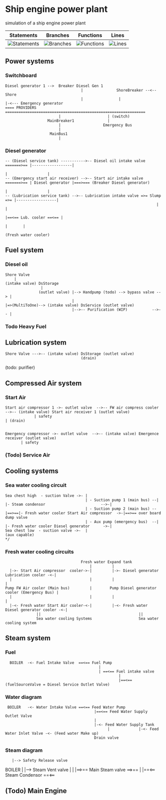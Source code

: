 # Ship engine power plant
simulation of a ship engine power plant


| Statements                  | Branches                | Functions                 | Lines                |
| --------------------------- | ----------------------- | ------------------------- | -------------------- |
| ![Statements](https://img.shields.io/badge/Coverage-100%25-brightgreen.svg) | ![Branches](https://img.shields.io/badge/Coverage-100%25-brightgreen.svg) | ![Functions](https://img.shields.io/badge/Coverage-99.38%25-brightgreen.svg) | ![Lines](https://img.shields.io/badge/Coverage-100%25-brightgreen.svg)    |

## Power systems
### Switchboard
```
Diesel generator 1 -->  Breaker Diesel Gen 1
                                  |               ShoreBreaker --<-- Shore
                                  |                |                          |-<--- Emergency generator
==== PROVIDERS  ===============================================================
                        |                     | (switch)
                   MainBreaker1               |
                        |                   Emergency Bus
                        |
                    MainBus1
                        |
```

### Diesel generator
```
-- (Diesel service tank) ----------->-- Diesel oil intake valve =======>== |------------------| 
                                                                           |                  |
-- (Emergency start air receiver) -->-- Start air intake valve  =======>== | Diesel generator |===>=== (Breaker Diesel generator)
                                                                           |                  |
-- (Lubrication service tank) -->-- Lubrication intake valve =>= Slump =>= |------------------| 
                                                                    |                        |     
                                                                    |==<== Lub. cooler ==<== |
                                                                            |       |
                                                                        (Fresh water cooler)
```


## Fuel system

### Diesel oil
```
Shore Valve 
    |
(intake valve) DsStorage 
                |
               (outlet valve) |--> Handpump (todo) --> bypass valve --> |
                              |                                         |=>(MultiToOne)--> (intake valve) DsService (outlet valve)                                   
                              |-->-- Purification (WIP)           -->-- |
```

### Todo Heavy Fuel


## Lubrication system
```
Shore Valve --->-- (intake valve) DsStorage (outlet valve)
                                  (drain)                            
```
(todo: purifier)


## Compressed Air system

### Start Air
```
Start air compressor 1 ->- outlet valve  -->-- FW air compress cooler -->-- (intake valve) Start air receiver 1 (outlet valve)
             | safety                                                                            | (drain)


Emergency compressor ->- outlet valve  -->-- (intake valve) Emergence receiver (outlet valve)
       | safety   
```

### (Todo) Service Air


## Cooling systems

### Sea water cooling circuit 
```
Sea chest high  - suction Valve ->- |  
                                    | - Suction pump 1 (main bus) --|     |- Steam condensor                         -->-|
                                    | - Suction pump 2 (main bus) --|==>==|- Fresh water cooler Start Air compressor  ->-|==>== over board dump valve
                                    | - Aux pump (emergency bus)  --|     |- Fresh water cooler Diesel generator      ->-|
Sea chest low  - suction valve ->-  |                                             (aux capable)
*/
```

### Fresh water cooling circuits
```
                                  Fresh water Expand tank
                                      |         |
  |->- Start Air compressor  cooler->-|         |->- Diesel generator Lubrication cooler -<-|
  |                                   |         |                                           |
Pump FW Air cooler (Main bus)         |        Pump Diesel generator cooler (Emergency Bus) |
  |                                   |         |                                           |
  |-<- Fresh water Start Air cooler-<-|         |-<- Fresh water Diesel generator cooler -<-|
              ||                                            ||
              Sea water cooling Systems                     Sea water cooling system       

```


## Steam system

### Fuel
```
  BOILER  -<- Fuel Intake Valve  ==<== Fuel Pump   
                                          |
                                          | ==<== Fuel intake valve
                                                   |
                                                   |==<== (fuelSourceValve = Diesel Service Outlet Valve)  
```

### Water diagram
```
 BOILER   -<- Water Intake Valve ==<== Feed Water Pump 
                                        |==<== Feed Water Supply Outlet Valve 
                                        |
                                        |-<- Feed Water Supply Tank 
                                              |             |-<- Feed Water Inlet Valve -<- (Feed water Make up)
                                        Drain valve                             
```

### Steam diagram
       |--> Safety Release valve 
BOILER |
       |--> Steam Vent valve
       |
       |
       |==>== Main Steam valve ==>==
       |
       |==<== Steam Condensor ==<==


## (Todo) Main Engine
